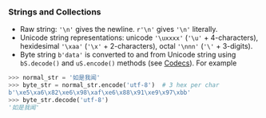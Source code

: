 
### Strings and Collections

* Raw string: `'\n'` gives the newline. `r'\n'` gives `'\n'` literally.
* Unicode string representations: unicode `'\uxxxx'` (`'\u'` + 4-characters), hexidesimal `'\xaa'` (`'\x'` + 2-characters),  octal `'\nnn'` (`'\'` + 3-digits). 
* Byte string `b'data'` is converted to and from Unicode string using `bS.decode()` and `uS.encode()` methods (see [Codecs](https://docs.python.org/3/library/codecs.html)). For example


```python
>>> normal_str = '如是我闻'
>>> byte_str = normal_str.encode('utf-8')  # 3 hex per char
b'\xe5\xa6\x82\xe6\x98\xaf\xe6\x88\x91\xe9\x97\xbb'
>>> byte_str.decode('utf-8')
'如是我闻'
```




